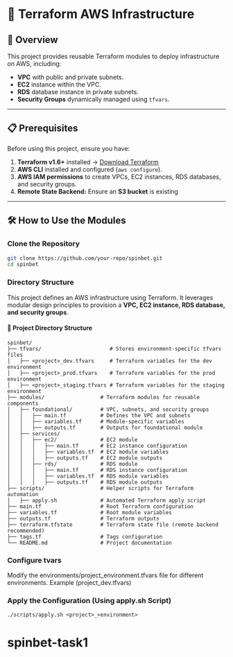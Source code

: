 # 🚀 Terraform AWS Infrastructure

## 📌 Overview
This project provides reusable Terraform modules to deploy infrastructure on AWS, including:
- **VPC** with public and private subnets.
- **EC2** instance within the VPC.
- **RDS** database instance in private subnets.
- **Security Groups** dynamically managed using `tfvars`.

---

## 📋 Prerequisites
Before using this project, ensure you have:
1. **Terraform v1.6+** installed → [Download Terraform](https://www.terraform.io/downloads)
2. **AWS CLI** installed and configured (`aws configure`).
3. **AWS IAM permissions** to create VPCs, EC2 instances, RDS databases, and security groups.
4. **Remote State Backend:** Ensure an **S3 bucket** is existing

---

## 🛠️ How to Use the Modules

### Clone the Repository
```bash
git clone https://github.com/your-repo/spinbet.git
cd spinbet
```

### Directory Structure
This project defines an AWS infrastructure using Terraform. It leverages modular design principles to provision a **VPC, EC2 instance, RDS database, and security groups**.

#### 📂 Project Directory Structure
```
spinbet/
├── tfvars/                      # Stores environment-specific tfvars files
│   ├── <project>_dev.tfvars     # Terraform variables for the dev environment
│   ├── <project>_prod.tfvars    # Terraform variables for the prod environment
│   ├── <project>_staging.tfvars # Terraform variables for the staging environment
├── modules/                  # Terraform modules for reusable components
│   ├── foundational/         # VPC, subnets, and security groups
│   │   ├── main.tf           # Defines the VPC and subnets
│   │   ├── variables.tf      # Module-specific variables
│   │   ├── outputs.tf        # Outputs for foundational module
│   ├── services/
│   │   ├── ec2/              # EC2 module
│   │   │   ├── main.tf       # EC2 instance configuration
│   │   │   ├── variables.tf  # EC2 module variables
│   │   │   ├── outputs.tf    # EC2 module outputs
│   │   ├── rds/              # RDS module
│   │   │   ├── main.tf       # RDS instance configuration
│   │   │   ├── variables.tf  # RDS module variables
│   │   │   ├── outputs.tf    # RDS module outputs
├── scripts/                  # Helper scripts for Terraform automation
│   ├── apply.sh              # Automated Terraform apply script
├── main.tf                   # Root Terraform configuration
├── variables.tf              # Root module variables
├── outputs.tf                # Terraform outputs
├── terraform.tfstate         # Terraform state file (remote backend recommended)
├── tags.tf                   # Tags configuration
└── README.md                 # Project documentation
```

### Configure tvars
Modify the environments/project_environment.tfvars file for different environments.
Example (project_dev.tfvars)

### Apply the Configuration (Using apply.sh Script)
```
./scripts/apply.sh <project>_<environment> 
```
# spinbet-task1
